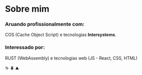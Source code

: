 # Sobre mim

### Aruando profissionalmente com:
COS (Cache Object Script) e tecnologias **Intersystems**.

### Interessado por:
RUST (WebAssembly) e tecnologias web (JS - React, CSS, HTML)


☕ 🪲 ⛰️
